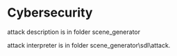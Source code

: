 # Cybersecurity

attack description is in folder scene_generator

attack interpreter is in folder scene_generator\sdl\attack.
